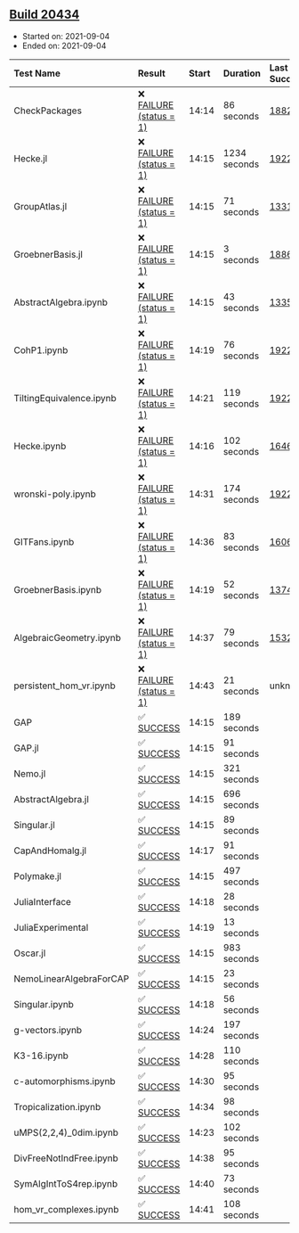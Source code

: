 ## [Build 20434](https://oscarci.mathematik.uni-kl.de/job/oscar/20434/)

* Started on: 2021-09-04
* Ended on: 2021-09-04

| Test Name    | Result | Start | Duration | Last Success | First Failure |
|:-------------|:-------|:------|:---------|:-------------|:--------------|
| CheckPackages | ❌ [FAILURE (status = 1)](https://oscarci.mathematik.uni-kl.de/job/oscar/20434/artifact/logs/build-20434/CheckPackages.log) | 14:14 | 86 seconds | [18822](https://oscarci.mathematik.uni-kl.de/job/oscar/18822/) | [18823](https://oscarci.mathematik.uni-kl.de/job/oscar/18823/) |
| Hecke.jl | ❌ [FAILURE (status = 1)](https://oscarci.mathematik.uni-kl.de/job/oscar/20434/artifact/logs/build-20434/Hecke.jl.log) | 14:15 | 1234 seconds | [19222](https://oscarci.mathematik.uni-kl.de/job/oscar/19222/) | [20152](https://oscarci.mathematik.uni-kl.de/job/oscar/20152/) |
| GroupAtlas.jl | ❌ [FAILURE (status = 1)](https://oscarci.mathematik.uni-kl.de/job/oscar/20434/artifact/logs/build-20434/GroupAtlas.jl.log) | 14:15 | 71 seconds | [13311](https://oscarci.mathematik.uni-kl.de/job/oscar/13311/) | [13312](https://oscarci.mathematik.uni-kl.de/job/oscar/13312/) |
| GroebnerBasis.jl | ❌ [FAILURE (status = 1)](https://oscarci.mathematik.uni-kl.de/job/oscar/20434/artifact/logs/build-20434/GroebnerBasis.jl.log) | 14:15 | 3 seconds | [18864](https://oscarci.mathematik.uni-kl.de/job/oscar/18864/) | [18865](https://oscarci.mathematik.uni-kl.de/job/oscar/18865/) |
| AbstractAlgebra.ipynb | ❌ [FAILURE (status = 1)](https://oscarci.mathematik.uni-kl.de/job/oscar/20434/artifact/logs/build-20434/AbstractAlgebra.ipynb.log) | 14:15 | 43 seconds | [13355](https://oscarci.mathematik.uni-kl.de/job/oscar/13355/) | [13356](https://oscarci.mathematik.uni-kl.de/job/oscar/13356/) |
| CohP1.ipynb | ❌ [FAILURE (status = 1)](https://oscarci.mathematik.uni-kl.de/job/oscar/20434/artifact/logs/build-20434/CohP1.ipynb.log) | 14:19 | 76 seconds | [19222](https://oscarci.mathematik.uni-kl.de/job/oscar/19222/) | [20152](https://oscarci.mathematik.uni-kl.de/job/oscar/20152/) |
| TiltingEquivalence.ipynb | ❌ [FAILURE (status = 1)](https://oscarci.mathematik.uni-kl.de/job/oscar/20434/artifact/logs/build-20434/TiltingEquivalence.ipynb.log) | 14:21 | 119 seconds | [19222](https://oscarci.mathematik.uni-kl.de/job/oscar/19222/) | [20152](https://oscarci.mathematik.uni-kl.de/job/oscar/20152/) |
| Hecke.ipynb | ❌ [FAILURE (status = 1)](https://oscarci.mathematik.uni-kl.de/job/oscar/20434/artifact/logs/build-20434/Hecke.ipynb.log) | 14:16 | 102 seconds | [16463](https://oscarci.mathematik.uni-kl.de/job/oscar/16463/) | [16464](https://oscarci.mathematik.uni-kl.de/job/oscar/16464/) |
| wronski-poly.ipynb | ❌ [FAILURE (status = 1)](https://oscarci.mathematik.uni-kl.de/job/oscar/20434/artifact/logs/build-20434/wronski-poly.ipynb.log) | 14:31 | 174 seconds | [19222](https://oscarci.mathematik.uni-kl.de/job/oscar/19222/) | [20152](https://oscarci.mathematik.uni-kl.de/job/oscar/20152/) |
| GITFans.ipynb | ❌ [FAILURE (status = 1)](https://oscarci.mathematik.uni-kl.de/job/oscar/20434/artifact/logs/build-20434/GITFans.ipynb.log) | 14:36 | 83 seconds | [16068](https://oscarci.mathematik.uni-kl.de/job/oscar/16068/) | [16069](https://oscarci.mathematik.uni-kl.de/job/oscar/16069/) |
| GroebnerBasis.ipynb | ❌ [FAILURE (status = 1)](https://oscarci.mathematik.uni-kl.de/job/oscar/20434/artifact/logs/build-20434/GroebnerBasis.ipynb.log) | 14:19 | 52 seconds | [13748](https://oscarci.mathematik.uni-kl.de/job/oscar/13748/) | [13749](https://oscarci.mathematik.uni-kl.de/job/oscar/13749/) |
| AlgebraicGeometry.ipynb | ❌ [FAILURE (status = 1)](https://oscarci.mathematik.uni-kl.de/job/oscar/20434/artifact/logs/build-20434/AlgebraicGeometry.ipynb.log) | 14:37 | 79 seconds | [15322](https://oscarci.mathematik.uni-kl.de/job/oscar/15322/) | [15323](https://oscarci.mathematik.uni-kl.de/job/oscar/15323/) |
| persistent_hom_vr.ipynb | ❌ [FAILURE (status = 1)](https://oscarci.mathematik.uni-kl.de/job/oscar/20434/artifact/logs/build-20434/persistent_hom_vr.ipynb.log) | 14:43 | 21 seconds | unknown | unknown |
| GAP | ✅ [SUCCESS](https://oscarci.mathematik.uni-kl.de/job/oscar/20434/artifact/logs/build-20434/GAP.log) | 14:15 | 189 seconds |  |  |
| GAP.jl | ✅ [SUCCESS](https://oscarci.mathematik.uni-kl.de/job/oscar/20434/artifact/logs/build-20434/GAP.jl.log) | 14:15 | 91 seconds |  |  |
| Nemo.jl | ✅ [SUCCESS](https://oscarci.mathematik.uni-kl.de/job/oscar/20434/artifact/logs/build-20434/Nemo.jl.log) | 14:15 | 321 seconds |  |  |
| AbstractAlgebra.jl | ✅ [SUCCESS](https://oscarci.mathematik.uni-kl.de/job/oscar/20434/artifact/logs/build-20434/AbstractAlgebra.jl.log) | 14:15 | 696 seconds |  |  |
| Singular.jl | ✅ [SUCCESS](https://oscarci.mathematik.uni-kl.de/job/oscar/20434/artifact/logs/build-20434/Singular.jl.log) | 14:15 | 89 seconds |  |  |
| CapAndHomalg.jl | ✅ [SUCCESS](https://oscarci.mathematik.uni-kl.de/job/oscar/20434/artifact/logs/build-20434/CapAndHomalg.jl.log) | 14:17 | 91 seconds |  |  |
| Polymake.jl | ✅ [SUCCESS](https://oscarci.mathematik.uni-kl.de/job/oscar/20434/artifact/logs/build-20434/Polymake.jl.log) | 14:15 | 497 seconds |  |  |
| JuliaInterface | ✅ [SUCCESS](https://oscarci.mathematik.uni-kl.de/job/oscar/20434/artifact/logs/build-20434/JuliaInterface.log) | 14:18 | 28 seconds |  |  |
| JuliaExperimental | ✅ [SUCCESS](https://oscarci.mathematik.uni-kl.de/job/oscar/20434/artifact/logs/build-20434/JuliaExperimental.log) | 14:19 | 13 seconds |  |  |
| Oscar.jl | ✅ [SUCCESS](https://oscarci.mathematik.uni-kl.de/job/oscar/20434/artifact/logs/build-20434/Oscar.jl.log) | 14:15 | 983 seconds |  |  |
| NemoLinearAlgebraForCAP | ✅ [SUCCESS](https://oscarci.mathematik.uni-kl.de/job/oscar/20434/artifact/logs/build-20434/NemoLinearAlgebraForCAP.log) | 14:15 | 23 seconds |  |  |
| Singular.ipynb | ✅ [SUCCESS](https://oscarci.mathematik.uni-kl.de/job/oscar/20434/artifact/logs/build-20434/Singular.ipynb.log) | 14:18 | 56 seconds |  |  |
| g-vectors.ipynb | ✅ [SUCCESS](https://oscarci.mathematik.uni-kl.de/job/oscar/20434/artifact/logs/build-20434/g-vectors.ipynb.log) | 14:24 | 197 seconds |  |  |
| K3-16.ipynb | ✅ [SUCCESS](https://oscarci.mathematik.uni-kl.de/job/oscar/20434/artifact/logs/build-20434/K3-16.ipynb.log) | 14:28 | 110 seconds |  |  |
| c-automorphisms.ipynb | ✅ [SUCCESS](https://oscarci.mathematik.uni-kl.de/job/oscar/20434/artifact/logs/build-20434/c-automorphisms.ipynb.log) | 14:30 | 95 seconds |  |  |
| Tropicalization.ipynb | ✅ [SUCCESS](https://oscarci.mathematik.uni-kl.de/job/oscar/20434/artifact/logs/build-20434/Tropicalization.ipynb.log) | 14:34 | 98 seconds |  |  |
| uMPS(2,2,4)_0dim.ipynb | ✅ [SUCCESS](https://oscarci.mathematik.uni-kl.de/job/oscar/20434/artifact/logs/build-20434/uMPS-2-2-4-_0dim.ipynb.log) | 14:23 | 102 seconds |  |  |
| DivFreeNotIndFree.ipynb | ✅ [SUCCESS](https://oscarci.mathematik.uni-kl.de/job/oscar/20434/artifact/logs/build-20434/DivFreeNotIndFree.ipynb.log) | 14:38 | 95 seconds |  |  |
| SymAlgIntToS4rep.ipynb | ✅ [SUCCESS](https://oscarci.mathematik.uni-kl.de/job/oscar/20434/artifact/logs/build-20434/SymAlgIntToS4rep.ipynb.log) | 14:40 | 73 seconds |  |  |
| hom_vr_complexes.ipynb | ✅ [SUCCESS](https://oscarci.mathematik.uni-kl.de/job/oscar/20434/artifact/logs/build-20434/hom_vr_complexes.ipynb.log) | 14:41 | 108 seconds |  |  |
